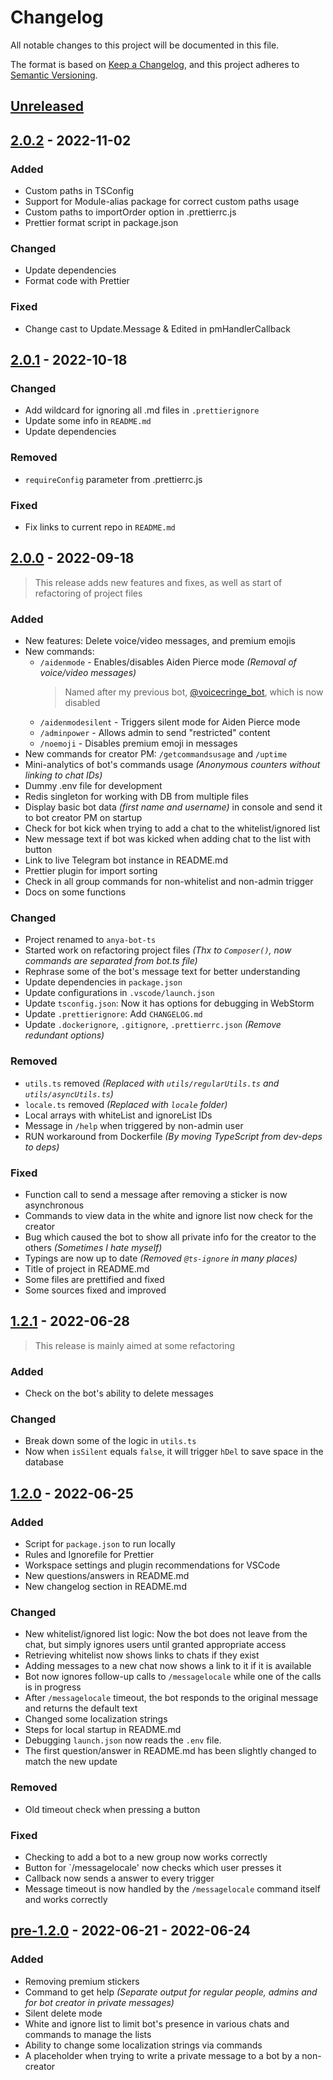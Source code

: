 # Changelog

All notable changes to this project will be documented in this file.

The format is based on [Keep a Changelog](https://keepachangelog.com/en/1.0.0/),
and this project adheres to [Semantic Versioning](https://semver.org/spec/v2.0.0.html).

## [Unreleased]

## [2.0.2] - 2022-11-02

### Added

- Custom paths in TSConfig
- Support for Module-alias package for correct custom paths usage 
- Custom paths to importOrder option in .prettierrc.js
- Prettier format script in package.json

### Changed

- Update dependencies
- Format code with Prettier

### Fixed

- Change cast to Update.Message & Edited in pmHandlerCallback

## [2.0.1] - 2022-10-18

### Changed

- Add wildcard for ignoring all .md files in `.prettierignore`
- Update some info in `README.md`
- Update dependencies

### Removed

- `requireConfig` parameter from .prettierrc.js

### Fixed

- Fix links to current repo in `README.md`

## [2.0.0] - 2022-09-18

> This release adds new features and fixes, as well as start of refactoring of project files

### Added

- New features: Delete voice/video messages, and premium emojis
- New commands:
  - `/aidenmode` - Enables/disables Aiden Pierce mode _(Removal of voice/video messages)_
    > Named after my previous bot, [@voicecringe_bot](https://t.me/voicecringe_bot), which is now disabled
  - `/aidenmodesilent` - Triggers silent mode for Aiden Pierce mode
  - `/adminpower` - Allows admin to send "restricted" content
  - `/noemoji` - Disables premium emoji in messages
- New commands for creator PM: `/getcommandsusage` and `/uptime`
- Mini-analytics of bot's commands usage _(Anonymous counters without linking to chat IDs)_
- Dummy .env file for development
- Redis singleton for working with DB from multiple files
- Display basic bot data _(first name and username)_ in console and send it to bot creator PM on startup
- Check for bot kick when trying to add a chat to the whitelist/ignored list
- New message text if bot was kicked when adding chat to the list with button
- Link to live Telegram bot instance in README.md
- Prettier plugin for import sorting
- Check in all group commands for non-whitelist and non-admin trigger
- Docs on some functions

### Changed

- Project renamed to `anya-bot-ts`
- Started work on refactoring project files _(Thx to `Composer()`, now commands are separated from bot.ts file)_
- Rephrase some of the bot's message text for better understanding
- Update dependencies in `package.json`
- Update configurations in `.vscode/launch.json`
- Update `tsconfig.json`: Now it has options for debugging in WebStorm
- Update `.prettierignore`: Add `CHANGELOG.md`
- Update `.dockerignore`, `.gitignore`, `.prettierrc.json` _(Remove redundant options)_

### Removed

- `utils.ts` removed _(Replaced with `utils/regularUtils.ts` and `utils/asyncUtils.ts`)_
- `locale.ts` removed _(Replaced with `locale` folder)_
- Local arrays with whiteList and ignoreList IDs
- Message in `/help` when triggered by non-admin user
- RUN workaround from Dockerfile _(By moving TypeScript from dev-deps to deps)_

### Fixed

- Function call to send a message after removing a sticker is now asynchronous
- Commands to view data in the white and ignore list now check for the creator
- Bug which caused the bot to show all private info for the creator to the others _(Sometimes I hate myself)_
- Typings are now up to date _(Removed `@ts-ignore` in many places)_
- Title of project in README.md
- Some files are prettified and fixed
- Some sources fixed and improved

## [1.2.1] - 2022-06-28

> This release is mainly aimed at some refactoring

### Added

- Сheck on the bot's ability to delete messages

### Changed

- Break down some of the logic in `utils.ts`
- Now when `isSilent` equals `false`, it will trigger `hDel` to save space in the database

## [1.2.0] - 2022-06-25

### Added

- Script for `package.json` to run locally
- Rules and Ignorefile for Prettier
- Workspace settings and plugin recommendations for VSCode
- New questions/answers in README.md
- New changelog section in README.md

### Changed

- New whitelist/ignored list logic: Now the bot does not leave from the chat, but simply ignores users until granted appropriate access
- Retrieving whitelist now shows links to chats if they exist
- Adding messages to a new chat now shows a link to it if it is available
- Bot now ignores follow-up calls to `/messagelocale` while one of the calls is in progress
- After `/messagelocale` timeout, the bot responds to the original message and returns the default text
- Changed some localization strings
- Steps for local startup in README.md
- Debugging `launch.json` now reads the `.env` file.
- The first question/answer in README.md has been slightly changed to match the new update

### Removed

- Old timeout check when pressing a button

### Fixed

- Checking to add a bot to a new group now works correctly
- Button for `/messagelocale' now checks which user presses it
- Callback now sends a answer to every trigger
- Message timeout is now handled by the `/messagelocale` command itself and works correctly

## [pre-1.2.0] - 2022-06-21 - 2022-06-24

### Added

- Removing premium stickers
- Command to get help _(Separate output for regular people, admins and for bot creator in private messages)_
- Silent delete mode
- White and ignore list to limit bot's presence in various chats and commands to manage the lists
- Ability to change some localization strings via commands
- A placeholder when trying to write a private message to a bot by a non-creator

[Unreleased]: https://github.com/SecondThundeR/anti-premium-stickers-bot/compare/v2.0.2...HEAD
[2.0.2]: https://github.com/SecondThundeR/anti-premium-stickers-bot/compare/v2.0.1...v2.0.2
[2.0.1]: https://github.com/SecondThundeR/anti-premium-stickers-bot/compare/v2.0.0...v2.0.1
[2.0.0]: https://github.com/SecondThundeR/anti-premium-stickers-bot/compare/v1.2.1...v2.0.0
[1.2.1]: https://github.com/SecondThundeR/anti-premium-stickers-bot/compare/v1.2.1...v1.2.1
[1.2.0]: https://github.com/SecondThundeR/anti-premium-stickers-bot/compare/pre-1.2.0...v1.2.0
[pre-1.2.0]: https://github.com/SecondThundeR/anti-premium-stickers-bot/releases/tag/pre-1.2.0
